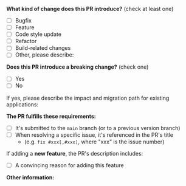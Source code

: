 <!--
Please make sure to read the Code of Conduct:
-->

<!-- PULL REQUEST TEMPLATE -->
<!-- (Update "[ ]" to "[x]" to check a box) -->

**What kind of change does this PR introduce?** (check at least one)

- [ ] Bugfix
- [ ] Feature
- [ ] Code style update
- [ ] Refactor
- [ ] Build-related changes
- [ ] Other, please describe:

**Does this PR introduce a breaking change?** (check one)

- [ ] Yes
- [ ] No

If yes, please describe the impact and migration path for existing applications:

**The PR fulfills these requirements:**

- [ ] It's submitted to the `main` branch (or to a previous version branch)
- [ ] When resolving a specific issue, it's referenced in the PR's title
  - (e.g. `fix #xxx[,#xxx]`, where "xxx" is the issue number)

If adding a **new feature**, the PR's description includes:

- [ ] A convincing reason for adding this feature

**Other information:**